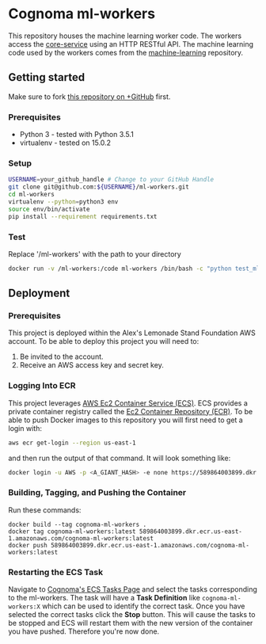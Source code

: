 # Cognoma ml-workers

This repository houses the machine learning worker code. The workers access the [core-service](https://github.com/cognoma/core-service) using an HTTP RESTful API. The machine learning code used by the workers comes from the [machine-learning](https://github.com/cognoma/machine-learning) repository.

## Getting started

Make sure to fork [this repository on
 +GitHub](https://github.com/cognoma/ml-workers "cognoma/ml-workers on
 +GitHub") first.

### Prerequisites
- Python 3 - tested with Python 3.5.1
- virtualenv - tested on 15.0.2

### Setup

```sh
USERNAME=your_github_handle # Change to your GitHub Handle
git clone git@github.com:${USERNAME}/ml-workers.git
cd ml-workers
virtualenv --python=python3 env
source env/bin/activate
pip install --requirement requirements.txt
```

### Test

Replace '/ml-workers' with the path to your directory

```sh
docker run -v /ml-workers:/code ml-workers /bin/bash -c "python test_ml_task_runner.py"
```

## Deployment

### Prerequisites

This project is deployed within the Alex's Lemonade Stand Foundation AWS account. To be able
to deploy this project you will need to:
1. Be invited to the account.
2. Receive an AWS access key and secret key.

### Logging Into ECR

This project leverages
[AWS Ec2 Container Service (ECS)](https://aws.amazon.com/ecs/details).
ECS provides a private container registry called the
[Ec2 Container Repository (ECR)](https://aws.amazon.com/ecr/).
To be able to push Docker images to this repository you will first need to
get a login with:
```sh
aws ecr get-login --region us-east-1
```
and then run the output of that command. It will look something like:
```sh
docker login -u AWS -p <A_GIANT_HASH> -e none https://589864003899.dkr.ecr.us-east-1.amazonaws.com
```

### Building, Tagging, and Pushing the Container

Run these commands:
```
docker build --tag cognoma-ml-workers .
docker tag cognoma-ml-workers:latest 589864003899.dkr.ecr.us-east-1.amazonaws.com/cognoma-ml-workers:latest
docker push 589864003899.dkr.ecr.us-east-1.amazonaws.com/cognoma-ml-workers:latest
```

### Restarting the ECS Task

Navigate to
[Cognoma's ECS Tasks Page](https://console.aws.amazon.com/ecs/home?region=us-east-1#/clusters/cognoma/tasks)
and select the tasks corresponding to the ml-workers.
The task will have a **Task Definition** like `cognoma-ml-workers:X`
which can be used to identify the correct
task. Once you have selected the correct tasks click the **Stop** button.
This will cause the tasks to be stopped and ECS will restart them with the
new version of the container you have pushed. Therefore you're now done.

